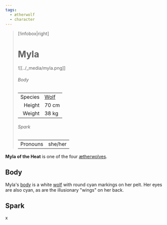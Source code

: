 ```yaml
---
tags:
  - ætherwolf
  - character
---
```

> [!infobox|right]
> # Myla
> ![[../_media/myla.png]]
> ###### Body
> |  |  |
> | ---: | ---- |
> | Species | [Wolf](<../Species/Wolf.md>) |
> | Height | 70 cm |
> | Weight | 38 kg |
> ###### Spark
> |  |  |
> | ---: | ---- |
> | Pronouns | she/her |

**Myla of the Heat** is one of the four [ætherwolves](<../Species/Wolf.md#Ætherwolf>).

## Body
Myla's [body](<../Æther/Body.md>) is a white [wolf](<../Species/Wolf.md>) with round cyan markings on her pelt. Her eyes are also cyan, as are the illusionary "wings" on her back.

## Spark
x